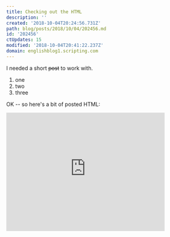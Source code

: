 ```yaml
---
title: Checking out the HTML
description: ''
created: '2018-10-04T20:24:56.731Z'
path: blog/posts/2018/10/04/202456.md
id: '202456'
ctUpdates: 15
modified: '2018-10-04T20:41:22.237Z'
domain: englishblog1.scripting.com
---
```

I needed a short <s>post</s> to work with.

1.  one
2.  two
3.  three

OK -- so here's a bit of posted HTML:

<p><iframe width="420" height="315" src="https://www.youtube.com/embed/nlaoR5m4L80" frameborder="0" allowfullscreen=""></iframe></p>